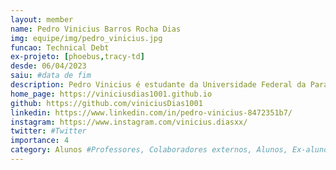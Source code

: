 ```yaml
---
layout: member
name: Pedro Vinicius Barros Rocha Dias
img: equipe/img/pedro_vinicius.jpg
funcao: Technical Debt 
ex-projeto: [phoebus,tracy-td]
desde: 06/04/2023
saiu: #data de fim
description: Pedro Vinicius é estudante da Universidade Federal da Paraíba, atualmente faz parte da equipe Tropa, na empresa Phoebus, onde desenvolve suas skills como FullStack, tem como objetivo uma carreira como developer. Entusiasta de jogos Digitais Souls Like, e apreciador de um bom café.
home_page: https://viniciusdias1001.github.io
github: https://github.com/viniciusDias1001
linkedin: https://www.linkedin.com/in/pedro-vinicius-8472351b7/
instagram: https://www.instagram.com/vinicius.diasxx/
twitter: #Twitter
importance: 4
category: Alunos #Professores, Colaboradores externos, Alunos, Ex-alunos
---
```

